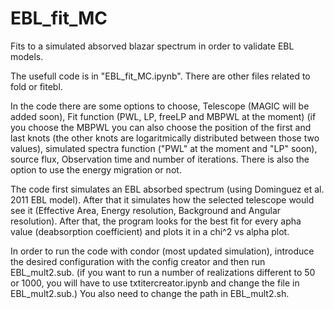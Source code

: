 # EBL_fit_MC
Fits to a simulated absorved blazar spectrum in order to validate EBL models.

The usefull code is in "EBL_fit_MC.ipynb". There are other files related to fold or fitebl.

In the code there are some options to choose, Telescope (MAGIC will be added soon), Fit function (PWL, LP, freeLP and MBPWL at the moment) (if you choose the MBPWL you can also choose the position of the first and last knots (the other knots are logaritmically distributed between those two values), simulated spectra function ("PWL" at the moment and "LP" soon), source flux, Observation time and number of iterations. There is also the option to use the energy migration or not.

The code first simulates an EBL absorbed spectrum (using Dominguez et al. 2011 EBL model). After that it simulates how the selected telescope would see it (Effective Area, Energy resolution, Background and Angular resolution). After that, the program looks for the best fit for every apha value (deabsorption coefficient) and plots it in a chi^2 vs alpha plot. 

In order to run the code with condor (most updated simulation), introduce the desired configuration with the config creator and then run EBL_mult2.sub. (if you want to run a number of realizations different to 50 or 1000, you will have to use txtitercreator.ipynb and change the file in EBL_mult2.sub.) You also need to change the path in EBL_mult2.sh.
